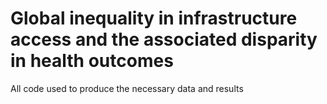 # Global inequality in infrastructure access and the associated disparity in health outcomes

All code used to produce the necessary data and results
